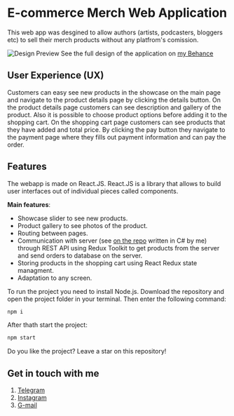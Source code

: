 # E-commerce Merch Web Application

This web app was desgined to allow authors (artists, podcasters, bloggers etc) to sell their merch products without any platfrom's comission.

![Design Preview](https://github.com/VKohai/e-commerce-merch/blob/main/public/Preview.png?raw=true)
See the full design of the application on [my Behance](https://www.behance.net/gallery/207538301/E-Commerce-Merch-Website-UIUX)

## User Experience (UX)

Customers can easy see new products in the showcase on the main page and navigate to the product details page by clicking the details button. On the product details page customers can see description and gallery of the product. Also it is possible to choose product options before adding it to the shopping cart. On the shopping cart page customers can see products that they have added and total price. By clicking the pay button they navigate to the payment page where they fills out payment information and can pay the order.

## Features
The webapp is made on React.JS. React.JS is a library that allows to build user interfaces out of individual pieces called components.

**Main features**:
* Showcase slider to see new products.
* Product gallery to see photos of the product.
* Routing between pages.
* Communication with server (see [on the repo](https://github.com/VKohai/Ecommerce) written in C# by me) through REST API using Redux Toolkit to get products from the server and send orders to database on the server.
* Storing products in the shopping cart using React Redux state managment.
* Adaptation to any screen.

To run the project you need to install Node.js. Download the repository and open the project folder in your terminal. Then enter the following command:
```bash
npm i
```
After thath start the project:
```bash
npm start
```

Do you like the project? Leave a star on this repository!

## Get in touch with me
1. [Telegram](https://t.me/VKohai)
2. [Instagram](https://instagram/VKohai)
3. [G-mail](vkohai.it.business@gmail.com)
